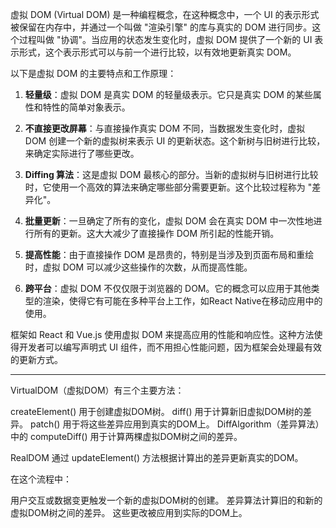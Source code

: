 虚拟 DOM (Virtual DOM) 是一种编程概念，在这种概念中，一个 UI 的表示形式被保留在内存中，并通过一个叫做 "渲染引擎" 的库与真实的 DOM 进行同步。这个过程叫做 "协调"。当应用的状态发生变化时，虚拟 DOM 提供了一个新的 UI 表示形式，这个表示形式可以与前一个进行比较，以有效地更新真实 DOM。

以下是虚拟 DOM 的主要特点和工作原理：

1. **轻量级**：虚拟 DOM 是真实 DOM 的轻量级表示。它只是真实 DOM 的某些属性和特性的简单对象表示。

2. **不直接更改屏幕**：与直接操作真实 DOM 不同，当数据发生变化时，虚拟 DOM 创建一个新的虚拟树来表示 UI 的更新状态。这个新树与旧树进行比较，来确定实际进行了哪些更改。

3. **Diffing 算法**：这是虚拟 DOM 最核心的部分。当新的虚拟树与旧树进行比较时，它使用一个高效的算法来确定哪些部分需要更新。这个比较过程称为 "差异化"。

4. **批量更新**：一旦确定了所有的变化，虚拟 DOM 会在真实 DOM 中一次性地进行所有的更新。这大大减少了直接操作 DOM 所引起的性能开销。

5. **提高性能**：由于直接操作 DOM 是昂贵的，特别是当涉及到页面布局和重绘时，虚拟 DOM 可以减少这些操作的次数，从而提高性能。

6. **跨平台**：虚拟 DOM 不仅仅限于浏览器的 DOM。它的概念可以应用于其他类型的渲染，使得它有可能在多种平台上工作，如React Native在移动应用中的使用。

框架如 React 和 Vue.js 使用虚拟 DOM 来提高应用的性能和响应性。这种方法使得开发者可以编写声明式 UI 组件，而不用担心性能问题，因为框架会处理最有效的更新方式。

***

VirtualDOM（虚拟DOM）有三个主要方法：

createElement() 用于创建虚拟DOM树。
diff() 用于计算新旧虚拟DOM树的差异。
patch() 用于将这些差异应用到真实的DOM上。
DiffAlgorithm（差异算法）中的 computeDiff() 用于计算两棵虚拟DOM树之间的差异。

RealDOM 通过 updateElement() 方法根据计算出的差异更新真实的DOM。

在这个流程中：

用户交互或数据变更触发一个新的虚拟DOM树的创建。
差异算法计算旧的和新的虚拟DOM树之间的差异。
这些更改被应用到实际的DOM上。